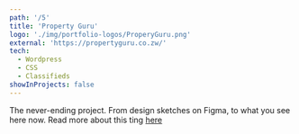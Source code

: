 ```yaml
---
path: '/5'
title: 'Property Guru'
logo: './img/portfolio-logos/ProperyGuru.png'
external: 'https://propertyguru.co.zw/'
tech:
  - Wordpress
  - CSS
  - Classifieds
showInProjects: false
---
```


The never-ending project. From design sketches on Figma, to what you see here now.
Read more about this ting [here](https://goosebumps.co.zw/about)
